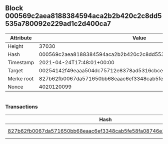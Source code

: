 ## Block 000569c2aea8188384594aca2b2b420c2c8dd5535a780092e229ad1c2d400ca7

Attribute | Value
--- | ---
Height | 37030
Hash | 000569c2aea8188384594aca2b2b420c2c8dd5535a780092e229ad1c2d400ca7
Timestamp | 2021-04-24T17:48:01+00:00
Target | 00254142f49eaaa504dc75712e8378ad5316cbcead634704b3734b6271167cc4
Merke root | 827b62fb0067da571650bb68eaac6ef3348cab5fe58fa08746e2c227a28717b3
Nonce | 4020120099

```

```

### Transactions

Hash | Amount
--- | ---
[827b62fb0067da571650bb68eaac6ef3348cab5fe58fa08746e2c227a28717b3](827b62fb0067da571650bb68eaac6ef3348cab5fe58fa08746e2c227a28717b3.md) | 10.00000000 SKEPTI 
